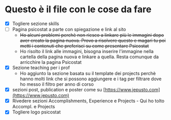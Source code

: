 # Questo è il file con le cose da fare

- [x] Togliere sezione skills
- [ ] Pagina psicostat a parte con spiegazione e link al sito
    - ~~Ho alcuni problemi perchè non riesco a linkare più le immagini dopo aver creato la pagina nuova. Provo a risolvere questo e magari tu poi metti i contenuti che preferisci su come presentare Psicostat~~
    - Ho risolto il link alle immagini, bisogna inserire l'immagine nella cartella della pagina nuova e linkare a quella. Resta comunque da arricchire la pagina Psicostat
- [x] Sezione teaching per i prof
    - Ho aggiunto la sezione basata su il template dei projects perchè hanno molti link che si possono aggiungere e i tag per filtrare dove ho messo il filtro per anno di corso
- [x] sezioni post, publication e poster come su [https://www.jepusto.com](https://www.jepusto.com)
- [x] Rivedere sezioni Accomplish­ments, Experience e Projects
      - Qui ho tolto Accompl. e Projects
- [x] Togliere logo psicostat